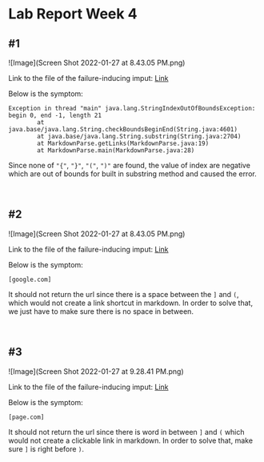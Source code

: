 # **Lab Report Week 4**

## **#1**
![Image](Screen Shot 2022-01-27 at 8.43.05 PM.png)

Link to the file of the failure-inducing imput: [Link](https://github.com/johnsonli010801/markdown-parse/blob/main/woohoo.md)

Below is the symptom:

```
Exception in thread "main" java.lang.StringIndexOutOfBoundsException: begin 0, end -1, length 21
        at java.base/java.lang.String.checkBoundsBeginEnd(String.java:4601)
        at java.base/java.lang.String.substring(String.java:2704)
        at MarkdownParse.getLinks(MarkdownParse.java:19)
        at MarkdownParse.main(MarkdownParse.java:28)
```

Since none of ```"{"```, ```"}"```, ```"("```, ```")"``` are found, the value of index are negative which are out of bounds for built in substring method and caused the error.

&nbsp;
&nbsp;

## **#2**
![Image](Screen Shot 2022-01-27 at 8.43.05 PM.png)

Link to the file of the failure-inducing imput: [Link](https://github.com/johnsonli010801/markdown-parse/blob/main/cs1.md)

Below is the symptom:
```
[google.com]
```

It should not return the url since there is a space between the ```]``` and   ```(```, which would not create a link shortcut in markdown. In order to solve that, we just have to make sure there is no space in between.

&nbsp;

## **#3**
![Image](Screen Shot 2022-01-27 at 9.28.41 PM.png)

Link to the file of the failure-inducing imput: [Link](https://github.com/ucsd-cse15l-w22/markdown-parse/blob/main/test-file5.md)

Below is the symptom:
```
[page.com]
```
It should not return the url since there is word in between ```]``` and ```(``` which would not create a clickable link in markdown. In order to solve that, make sure ```]``` is right before ```)```.

